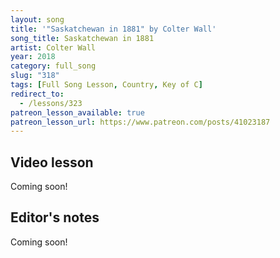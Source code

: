 ```yaml
---
layout: song
title: '"Saskatchewan in 1881" by Colter Wall'
song_title: Saskatchewan in 1881
artist: Colter Wall
year: 2018
category: full_song
slug: "318"
tags: [Full Song Lesson, Country, Key of C]
redirect_to:
  - /lessons/323
patreon_lesson_available: true
patreon_lesson_url: https://www.patreon.com/posts/41023187
---
```


<!-- patreon_lesson_available: true
patreon_lesson_url: https://www.patreon.com/posts/40474671 -->

<!-- https://youtu.be/SyahJJ332uk -->

## Video lesson

Coming soon!

<!-- <iframe width="560" height="315" src="https://www.youtube.com/embed/z5jSdu4hH5U" frameborder="0" allow="accelerometer; autoplay; encrypted-media; gyroscope; picture-in-picture" allowfullscreen></iframe> -->

<!-- { % include pdf-module.html has_patreon_url=page.patreon_lesson_url patreon_url=page.patreon_lesson_url song_name=page.song_title % } -->

## Editor's notes

Coming soon!
